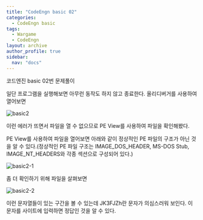 ```yaml
---
title: "CodeEngn basic 02"
categories:
  - CodeEngn basic
tags:
  - Wargame
  - CodeEngn
layout: archive
author_profile: true
sidebar:
  nav: "docs"
---
```


코드엔진 basic 02번 문제풀이

일단 프로그램을 실행해보면 아무런 동작도 하지 않고 종료한다. 올리디버거를 사용하여 열어보면

![basic2](https://user-images.githubusercontent.com/91646923/135459223-7689c600-4ca5-40b2-8ba5-db57ffb299cd.JPG)

이런 에러가 뜨면서 파일을 열 수 없으므로 PE View를 사용하여 파일을 확인해봤다.

PE View를 사용하여 파일을 열어보면 아래와 같이 정상적인 PE 파일의 구조가 아닌 것을 알 수 있다.(정상적인 PE 파일 구조는 IMAGE_DOS_HEADER, MS-DOS Stub, IMAGE_NT_HEADERS와 각종 섹션으로 구성되어 있다.)

![basic2-1](https://user-images.githubusercontent.com/91646923/135459254-dfa002f3-0791-47de-b43f-608c95df7556.JPG)

좀 더 확인하기 위해 파일을 살펴보면

![basic2-2](https://user-images.githubusercontent.com/91646923/135459277-d41ef9bb-f48a-46f2-8162-201541bbd7ec.JPG)

이런 문자열들이 있는 구간을 볼 수 있는데 JK3FJZh란 문자가 의심스러워 보인다. 이 문자를 사이트에 입력하면 정답인 것을 알 수 있다.
